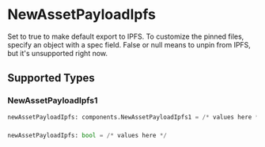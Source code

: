 # NewAssetPayloadIpfs

Set to true to make default export to IPFS. To customize the
pinned files, specify an object with a spec field. False or null
means to unpin from IPFS, but it's unsupported right now.



## Supported Types

### NewAssetPayloadIpfs1

```python
newAssetPayloadIpfs: components.NewAssetPayloadIpfs1 = /* values here */
```

### 

```python
newAssetPayloadIpfs: bool = /* values here */
```

